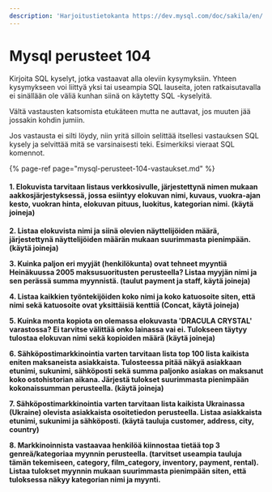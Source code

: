 ```yaml
---
description: 'Harjoitustietokanta https://dev.mysql.com/doc/sakila/en/'
---
```


# Mysql perusteet 104

Kirjoita SQL kyselyt, jotka vastaavat alla oleviin kysymyksiin. Yhteen kysymykseen voi liittyä yksi tai useampia SQL lauseita, joten ratkaisutavalla ei sinällään ole väliä kunhan siinä on käytetty SQL -kyselyitä.

Vältä vastausten katsomista etukäteen mutta ne auttavat, jos muuten jää jossakin kohdin jumiin.

Jos vastausta ei silti löydy, niin yritä silloin selittää itsellesi vastauksen SQL kysely ja selvittää mitä se varsinaisesti teki. Esimerkiksi vieraat SQL komennot.

{% page-ref page="mysql-perusteet-104-vastaukset.md" %}



#### 1. Elokuvista tarvitaan listaus verkkosivulle, järjestettynä nimen mukaan aakkosjärjestyksessä, jossa esiintyy elokuvan nimi, kuvaus, vuokra-ajan kesto, vuokran hinta, elokuvan pituus, luokitus, kategorian nimi. \(**käytä joineja**\)

**2. Listaa elokuvista nimi ja siinä olevien näyttelijöiden määrä, järjestettynä näyttelijöiden määrän mukaan suurimmasta pienimpään. \(käytä joineja\)**

**3. Kuinka paljon eri myyjät \(henkilökunta\) ovat tehneet myyntiä Heinäkuussa 2005 maksusuoritusten perusteella? Listaa myyjän nimi ja sen perässä summa myynnistä. \(taulut payment ja staff, käytä joineja\)**

**4. Listaa kaikkien työntekijöiden koko nimi ja koko katuosoite siten, että nimi sekä katuosoite ovat yksittäisiä kenttiä \(Concat, käytä joineja\)**

**5. Kuinka monta kopiota on olemassa elokuvasta 'DRACULA CRYSTAL' varastossa? Ei tarvitse välittää onko lainassa vai ei. Tulokseen täytyy tulostaa elokuvan nimi sekä kopioiden määrä \(käytä joineja\)**

**6. Sähköpostimarkkinointia varten tarvitaan lista top 100 lista kaikista eniten maksaneista asiakkaista. Tulosteessa pitää näkyä asiakkaan etunimi, sukunimi, sähköposti sekä summa paljonko asiakas on maksanut koko ostohistorian aikana. Järjestä tulokset suurimmasta pienimpään kokonaissumman perusteella. \(käytä joineja\)**

**7. Sähköpostimarkkinointia varten tarvitaan lista kaikista Ukrainassa \(Ukraine\) olevista asiakkaista osoitetiedon perusteella. Listaa asiakkaista etunimi, sukunimi ja sähköposti. \(käytä tauluja customer, address, city, country\)**

**8. Markkinoinnista vastaavaa henkilöä kiinnostaa tietää top 3 genreä/kategoriaa myynnin perusteella. \(tarvitset useampia tauluja tämän tekemiseen, category, film\_category, inventory, payment, rental\). Listaa tulokset myynnin mukaan suurimmasta pienimpään siten, että tuloksessa näkyy kategorian nimi ja myynti.** 

